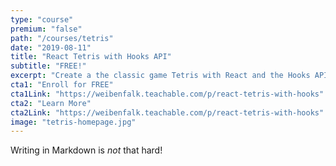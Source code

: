 ```yaml
---
type: "course"
premium: "false"
path: "/courses/tetris"
date: "2019-08-11"
title: "React Tetris with Hooks API"
subtitle: "FREE!"
excerpt: "Create a the classic game Tetris with React and the Hooks API. Are you a developer that like \"code along\" style learning? Do you want to learn React in a real world project oriented course? Do you like quick learning and straight down to the point? Then this is the course for you!"
cta1: "Enroll for FREE"
cta1Link: "https://weibenfalk.teachable.com/p/react-tetris-with-hooks"
cta2: "Learn More"
cta2Link: "https://weibenfalk.teachable.com/p/react-tetris-with-hooks"
image: "tetris-homepage.jpg"
---
```

Writing in Markdown is _not_ that hard!